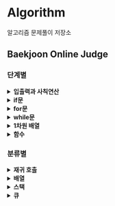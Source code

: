 # Algorithm

알고리즘 문제풀이 저장소

## Baekjoon Online Judge

### 단계별

<details>
    <summary><b>입출력과 사칙연산</b></summary>
    <ul>
        <li><a href="https://github.com/seungbin-kim/Algorithm/tree/master/Baekjoon/2557">Hello World</a></li>
        <li><a href="https://github.com/seungbin-kim/Algorithm/tree/master/Baekjoon/10718">We love kriii</a></li>
        <li><a href="https://github.com/seungbin-kim/Algorithm/tree/master/Baekjoon/10171">고양이</a></li>
        <li><a href="https://github.com/seungbin-kim/Algorithm/tree/master/Baekjoon/10172">개</a></li>
        <li><a href="https://github.com/seungbin-kim/Algorithm/tree/master/Baekjoon/1000">A+B</a></li>
        <li><a href="https://github.com/seungbin-kim/Algorithm/tree/master/Baekjoon/1001">A-B</a></li>
        <li><a href="https://github.com/seungbin-kim/Algorithm/tree/master/Baekjoon/10998">AxB</a></li>
        <li><a href="https://github.com/seungbin-kim/Algorithm/tree/master/Baekjoon/1008">A/B</a></li>
        <li><a href="https://github.com/seungbin-kim/Algorithm/tree/master/Baekjoon/10869">사칙연산</a></li>
        <li><a href="https://github.com/seungbin-kim/Algorithm/tree/master/Baekjoon/10430">나머지</a></li>
        <li><a href="https://github.com/seungbin-kim/Algorithm/tree/master/Baekjoon/2588">곱셈</a></li>
    	</ul>
</details>
<details>
    <summary><b>if문</b></summary>
    <ul>
        <li><a href="https://github.com/seungbin-kim/Algorithm/tree/master/Baekjoon/1330">두 수 비교하기</a></li>
        <li><a href="https://github.com/seungbin-kim/Algorithm/tree/master/Baekjoon/9498">시험 성적</a></li>
        <li><a href="https://github.com/seungbin-kim/Algorithm/tree/master/Baekjoon/2753">윤년</a></li>
        <li><a href="https://github.com/seungbin-kim/Algorithm/tree/master/Baekjoon/14681">사분면 고르기</a></li>
        <li><a href="https://github.com/seungbin-kim/Algorithm/tree/master/Baekjoon/2884">알람 시계</a></li>
    </ul>
</details>
<details>
    <summary><b>for문</b></summary>
    <ul>
        <li><a href="https://github.com/seungbin-kim/Algorithm/tree/master/Baekjoon/2739">구구단</a></li>
        <li><a href="https://github.com/seungbin-kim/Algorithm/tree/master/Baekjoon/10950">A+B -3</a></li>
        <li><a href="https://github.com/seungbin-kim/Algorithm/tree/master/Baekjoon/8393">합</a></li>
        <li><a href="https://github.com/seungbin-kim/Algorithm/tree/master/Baekjoon/15552">빠른 A+B</a></li>
        <li><a href="https://github.com/seungbin-kim/Algorithm/tree/master/Baekjoon/2741">N 찍기</a></li>
        <li><a href="https://github.com/seungbin-kim/Algorithm/tree/master/Baekjoon/2742">기찍 N</a></li>
        <li><a href="https://github.com/seungbin-kim/Algorithm/tree/master/Baekjoon/11021">A+B -7</a></li>
        <li><a href="https://github.com/seungbin-kim/Algorithm/tree/master/Baekjoon/11022">A+B -8</a></li>
        <li><a href="https://github.com/seungbin-kim/Algorithm/tree/master/Baekjoon/2438">별 찍기 -1</a></li>
        <li><a href="https://github.com/seungbin-kim/Algorithm/tree/master/Baekjoon/2439">별 찍기 -2</a></li>
        <li><a href="https://github.com/seungbin-kim/Algorithm/tree/master/Baekjoon/10871">X보다 작은 수</a></li>
    </ul>
</details>
<details>
    <summary><b>while문</b></summary>
    <ul>
        <li><a href="https://github.com/seungbin-kim/Algorithm/tree/master/Baekjoon/10952">A+B -5</a></li>
        <li><a href="https://github.com/seungbin-kim/Algorithm/tree/master/Baekjoon/10951">A+B -4</a></li>
        <li><a href="https://github.com/seungbin-kim/Algorithm/tree/master/Baekjoon/1110">더하기 사이클</a></li>
    </ul>
</details>
<details>
    <summary><b>1차원 배열</b></summary>
    <ul>
        <li><a href="https://github.com/seungbin-kim/Algorithm/tree/master/Baekjoon/10818">최소, 최대</a></li>
        <li><a href="https://github.com/seungbin-kim/Algorithm/tree/master/Baekjoon/2562">최댓값</a></li>
        <li><a href="https://github.com/seungbin-kim/Algorithm/tree/master/Baekjoon/2577">숫자의 개수</a></li>
        <li><a href="https://github.com/seungbin-kim/Algorithm/tree/master/Baekjoon/1546">평균</a></li>
        <li><a href="https://github.com/seungbin-kim/Algorithm/tree/master/Baekjoon/8958">OX퀴즈</a></li>
        <li><a href="https://github.com/seungbin-kim/Algorithm/tree/master/Baekjoon/4344">평균은 넘겠지</a></li>
    </ul>
</details>
<details>
    <summary><b>함수</b></summary>
    <ul>
        <li><a href="https://github.com/seungbin-kim/Algorithm/tree/master/Baekjoon/15596">정수 N개의 합</a></li>
        <li><a href="https://github.com/seungbin-kim/Algorithm/tree/master/Baekjoon/4673">셀프 넘버</a></li>
        <li><a href="https://github.com/seungbin-kim/Algorithm/tree/master/Baekjoon/1065">한수</a></li>
    </ul>
</details>


### 분류별

<details>
    <summary><b>재귀 호출</b></summary>
    <ul>
        <li><a href="https://github.com/seungbin-kim/Algorithm/tree/master/Baekjoon/4811">알약</a></li>
    </ul>
</details>
<details>
    <summary><b>배열</b></summary>
    <ul>
        <li><a href="https://github.com/seungbin-kim/Algorithm/tree/master/Baekjoon/2920">음계</a></li>
        <li><a href="https://github.com/seungbin-kim/Algorithm/tree/master/Baekjoon/3052">나머지</a></li>
        <li><a href="https://github.com/seungbin-kim/Algorithm/tree/master/Baekjoon/2798">블랙잭</a></li>
        <li><a href="https://github.com/seungbin-kim/Algorithm/tree/master/Baekjoon/2953">나는 요리사다</a></li>
    </ul>
</details>
<details>
    <summary><b>스택</b></summary>
    <ul>
        <li><a href="https://github.com/seungbin-kim/Algorithm/tree/master/Baekjoon/10828">스택</a></li>
        <li><a href="https://github.com/seungbin-kim/Algorithm/tree/master/Baekjoon/9012">괄호</a></li>
        <li><a href="https://github.com/seungbin-kim/Algorithm/tree/master/Baekjoon/1874">스택 수열</a></li>
    </ul>
</details>
<details>
    <summary><b>큐</b></summary>
    <ul>
        <li><a href="https://github.com/seungbin-kim/Algorithm/tree/master/Baekjoon/10845">큐</a></li>
        <li><a href="https://github.com/seungbin-kim/Algorithm/tree/master/Baekjoon/1966">프린터 큐</a></li>
    </ul>



